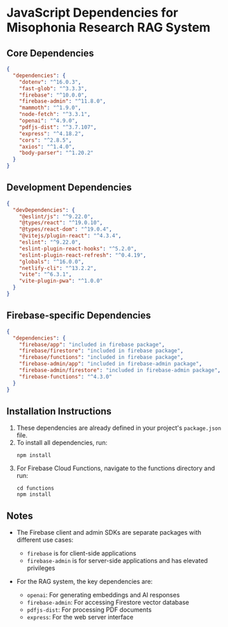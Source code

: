 # JavaScript Dependencies for Misophonia Research RAG System

## Core Dependencies

```json
{
  "dependencies": {
    "dotenv": "^16.0.3",
    "fast-glob": "^3.3.3",
    "firebase": "^10.0.0",
    "firebase-admin": "^11.8.0",
    "mammoth": "^1.9.0",
    "node-fetch": "^3.3.1",
    "openai": "^4.9.0",
    "pdfjs-dist": "^3.7.107",
    "express": "^4.18.2",
    "cors": "^2.8.5",
    "axios": "^1.4.0",
    "body-parser": "^1.20.2"
  }
}
```

## Development Dependencies

```json
{
  "devDependencies": {
    "@eslint/js": "^9.22.0",
    "@types/react": "^19.0.10",
    "@types/react-dom": "^19.0.4",
    "@vitejs/plugin-react": "^4.3.4",
    "eslint": "^9.22.0",
    "eslint-plugin-react-hooks": "^5.2.0",
    "eslint-plugin-react-refresh": "^0.4.19",
    "globals": "^16.0.0",
    "netlify-cli": "^13.2.2",
    "vite": "^6.3.1",
    "vite-plugin-pwa": "^1.0.0"
  }
}
```

## Firebase-specific Dependencies

```json
{
  "dependencies": {
    "firebase/app": "included in firebase package",
    "firebase/firestore": "included in firebase package",
    "firebase/functions": "included in firebase package",
    "firebase-admin/app": "included in firebase-admin package",
    "firebase-admin/firestore": "included in firebase-admin package",
    "firebase-functions": "^4.3.0"
  }
}
```

## Installation Instructions

1. These dependencies are already defined in your project's `package.json` file.
2. To install all dependencies, run:
   ```
   npm install
   ```
3. For Firebase Cloud Functions, navigate to the functions directory and run:
   ```
   cd functions
   npm install
   ```

## Notes

- The Firebase client and admin SDKs are separate packages with different use cases:
  - `firebase` is for client-side applications
  - `firebase-admin` is for server-side applications and has elevated privileges

- For the RAG system, the key dependencies are:
  - `openai`: For generating embeddings and AI responses
  - `firebase-admin`: For accessing Firestore vector database
  - `pdfjs-dist`: For processing PDF documents
  - `express`: For the web server interface
